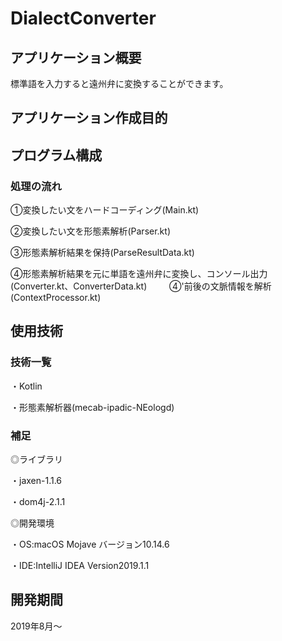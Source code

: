 # DialectConverter
## アプリケーション概要
標準語を入力すると遠州弁に変換することができます。

## アプリケーション作成目的

## プログラム構成

### 処理の流れ
①変換したい文をハードコーディング(Main.kt)

②変換したい文を形態素解析(Parser.kt)

③形態素解析結果を保持(ParseResultData.kt)

④形態素解析結果を元に単語を遠州弁に変換し、コンソール出力(Converter.kt、ConverterData.kt)
　
　④'前後の文脈情報を解析(ContextProcessor.kt)


## 使用技術
### 技術一覧
・Kotlin

・形態素解析器(mecab-ipadic-NEologd)

### 補足
◎ライブラリ

・jaxen-1.1.6

・dom4j-2.1.1

◎開発環境

・OS:macOS Mojave バージョン10.14.6

・IDE:IntelliJ IDEA Version2019.1.1

## 開発期間
2019年8月〜
